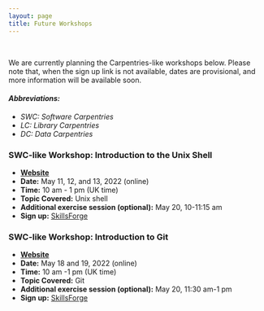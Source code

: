 ```yaml
---
layout: page
title: Future Workshops
---
```


<br/>

<!-- The next KCL Carpentries workshops will be held in the spring.
In the meantime, have a look at some of the [feedback we received]({{ "/" | relative_url }}feedback/), and the [material we cover]({{ "/" | relative_url }}courses/).-->

We are currently planning the Carpentries-like workshops below.
Please note that, when the sign up link is not available, dates are provisional, and more information will be available soon. <br/>

#### *Abbreviations:*
* *SWC: Software Carpentries*
* *LC: Library Carpentries*
* *DC: Data Carpentries* 

### SWC-like Workshop: Introduction to the Unix Shell

* [**Website**](https://kcl-carpentries.github.io/2022-05-11-KCL-online/) 
* **Date:** May 11, 12, and 13, 2022 (online)
* **Time:** 10 am - 1 pm (UK time)
* **Topic Covered:** Unix shell
* **Additional exercise session (optional):** May 20, 10-11:15 am
* **Sign up:** [SkillsForge](https://training.kcl.ac.uk/kcl/#he/dev/eventDetails,;em,providerCode=HSDTC,providerOrgAlias=kcl,number=119)


### SWC-like Workshop: Introduction to Git

* [**Website**](https://kcl-carpentries.github.io/2022-05-18-KCL-online/) 
* **Date:** May 18 and 19, 2022 (online)
* **Time:** 10 am -1 pm (UK time)
* **Topic Covered:** Git
* **Additional exercise session (optional):** May 20, 11:30 am-1 pm
* **Sign up:** [SkillsForge](https://training.kcl.ac.uk/kcl/#he/dev/eventDetails,;em,providerCode=HSDTC,providerOrgAlias=kcl,number=120)





